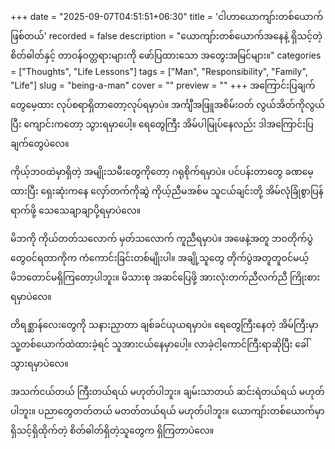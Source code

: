 +++
date = "2025-09-07T04:51:51+06:30"
title = 'ငါဟာယောကျာ်းတစ်ယောက်ဖြစ်တယ်'
recorded = false
description = "ယောကျာ်းတစ်ယောက်အနေနဲ့ ရှိသင့်တဲ့ စိတ်ဓါတ်နှင့် တာဝန်ဝတ္တရားများကို ဖော်ပြထားသော အတွေးအမြင်များ။"
categories = ["Thoughts", "Life Lessons"]
tags = ["Man", "Responsibility", "Family", "Life"]
slug = "being-a-man"
cover = ""
preview = ""
+++
အကြောင်းပြချက်တွေမေ့ထား လုပ်စရာရှိတာတော့လုပ်ရမှာပဲ။ အင်္ကျီအဖြူအစိမ်းဝတ် လွယ်အိတ်ကိုလွယ်ပြီး ကျောင်းကတော့ သွားရမှာပေါ့။ ရေတွေကြီး အိမ်ပါမြုပ်နေလည်း ဒါအကြောင်းပြချက်တွေပဲလေ။

ကိုယ့်ဘဝထဲမှာရှိတဲ့ အမျိုးသမီးတွေကိုတော့ ဂရုစိုက်ရမှာပဲ။ ပင်ပန်းတာတွေ ခဏမေ့ထားပြီး ရှေးဆုံးကနေ လှော်တက်ကိုဆွဲ ကိုယ့်ညီမအစ်မ သူငယ်ချင်းတို့ အိမ်လုံခြုံစွာပြန်ရာက်ဖို့ သေသေချာချာပို့ရမှာပဲလေ။

မိဘကို ကိုယ်တတ်သလောက် မှတ်သလောက် ကူညီရမှာပဲ။ အဖေနဲ့အတူ ဘဝတိုက်ပွဲတွေဝင်ရတာကိုက ကံကောင်းခြင်းတစ်မျိုးပါ။ အချို့သူတွေ တိုက်ပွဲအတူတူဝင်မယ့် မိဘတောင်မရှိကြတော့ပါဘူး။ မိသားစု အဆင်ပြေဖို့ အားလုံးတက်ညီလက်ညီ ကြိုးစားရမှာပဲလေ။

တိရစ္ဆာန်လေးတွေကို သနားညှာတာ ချစ်ခင်ယုယရမှာပဲ။ ရေတွေကြီးနေတဲ့ အိမ်ကြီးမှာ သူ့တစ်ယောက်ထဲထားခဲ့ရင် သူအားငယ်နေမှာပေါ့။ လာခဲ့ငါ့ကောင်ကြီးရာဆိုပြီး ခေါ်သွားရမှာပဲလေ။

အသက်ငယ်တယ် ကြီးတယ်ရယ် မဟုတ်ပါဘူး။ ချမ်းသာတယ် ဆင်းရဲတယ်ရယ် မဟုတ်ပါဘူး။ ပညာတွေတတ်တယ် မတတ်တယ်ရယ် မဟုတ်ပါဘူး။ ယောကျာ်းတစ်ယောက်မှာ ရှိသင့်ရှိထိုက်တဲ့ စိတ်ဓါတ်ရှိတဲ့သူတွေက ရှိကြတာပဲလေ။